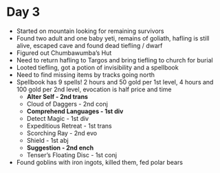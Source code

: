 # Day 3

- Started on mountain looking for remaining survivors
- Found two adult and one baby yeti, remains of goliath, hafling is still alive, escaped cave and found dead tiefling / dwarf
- Figured out Chumbawumba’s Hut
- Need to return hafling to Targos and bring tiefling to church for burial
- Looted tiefling, got a potion of invisibility and a spellbook
- Need to find missing items by tracks going north
- Spellbook has 9 spells! 2 hours and 50 gold per 1st level, 4 hours and 100 gold per 2nd level, evocation is half price and time
  - **Alter Self - 2nd trans**
  - Cloud of Daggers - 2nd conj
  - **Comprehend Languages - 1st div**
  - Detect Magic - 1st div
  - Expeditious Retreat - 1st trans
  - Scorching Ray - 2nd evo
  - Shield - 1st abj
  - **Suggestion - 2nd ench**
  - Tenser’s Floating Disc - 1st conj
- Found goblins with iron ingots, killed them, fed polar bears
